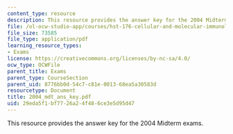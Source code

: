 ```yaml
---
content_type: resource
description: This resource provides the answer key for the 2004 Midterm exams.
file: /ol-ocw-studio-app/courses/hst-176-cellular-and-molecular-immunology-fall-2005/29eda5f1bf7726a24f486ce3e5d95d47_2004_mdt_ans_key.pdf
file_size: 73585
file_type: application/pdf
learning_resource_types:
- Exams
license: https://creativecommons.org/licenses/by-nc-sa/4.0/
ocw_type: OCWFile
parent_title: Exams
parent_type: CourseSection
parent_uid: 8776bb0d-54c7-c81e-0013-68ea5a30583d
resourcetype: Document
title: 2004_mdt_ans_key.pdf
uid: 29eda5f1-bf77-26a2-4f48-6ce3e5d95d47
---
```

This resource provides the answer key for the 2004 Midterm exams.